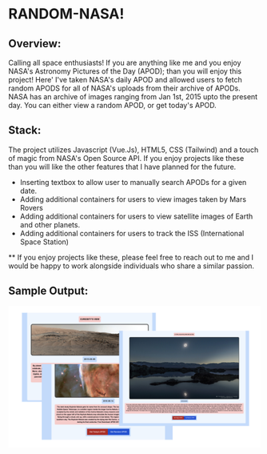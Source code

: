 # RANDOM-NASA!

## Overview:
Calling all space enthusiasts! If you are anything like me and you enjoy NASA's Astronomy Pictures of the Day (APOD); than you will enjoy this project! Here' I've taken NASA's daily APOD and allowed users to fetch random APODS for all of NASA's uploads from their archive of APODs. NASA has an archive of images ranging from Jan 1st, 2015 upto the present day. You can either view a random APOD, or get today's APOD. 

## Stack:
The project utilizes Javascript (Vue.Js), HTML5, CSS (Tailwind) and a touch of magic from NASA's Open Source API. If you enjoy projects like these than you will like the other features that I have planned for the future. 
- Inserting textbox to allow user to manually search APODs for a given date. 
- Adding additional containers for users to view images taken by Mars Rovers
- Adding additional containers for users to view satellite images of Earth and other planets.
- Adding additional containers for users to track the ISS (International Space Station)

** If you enjoy projects like these, please feel free to reach out to me and I would be happy to work alongside individuals who share a similar passion.


## Sample Output:
![alt text](sample.jpg)


